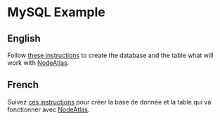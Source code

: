 # MySQL Example

## English

Follow [these instructions](https://node-atlas.js.org/english/advanced-part.html#sql-database) to create the database and the table what will work with [NodeAtlas](https://node-atlas.js.org/english/index.html).

## French

Suivez [ces instructions](https://node-atlas.js.org/partie-avancee.html#base-de-donnees-sql) pour créer la base de donnée et la table qui va fonctionner avec [NodeAtlas](https://node-atlas.js.org/index.html).